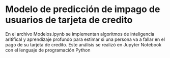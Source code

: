 # Modelo de predicción de impago de usuarios de tarjeta de credito
En el archivo Modelos.ipynb se implementan algoritmos de inteligencia aritifical y aprendizaje profundo para estimar si una persona va a fallar en el pago de su tarjeta de credito. Este análisis se realizó en Jupyter Notebook con el lenguaje de programación Python
